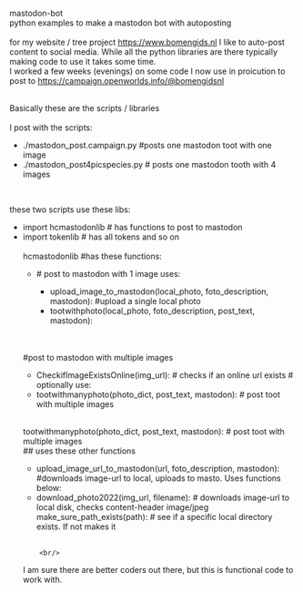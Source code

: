 mastodon-bot <br/>
python examples to make a mastodon bot with autoposting
<br/><br/>
for my website / tree project https://www.bomengids.nl I like to auto-post content to social media.
While all the python libraries are there typically making code to use it takes some time.
<br/>
I worked a few weeks (evenings) on some code I now use in proicution to post to https://campaign.openworlds.info/@bomengidsnl
<br/><br/>

Basically these are the scripts / libraries
<br/><br/>
I post with the scripts:
<ul>
<li>./mastodon_post.campaign.py  #posts one mastodon toot with one image</li>
<li>./mastodon_post4picspecies.py  # posts one mastodon tooth with 4 images</li>
</ul>
<br/>

these two scripts use these libs:
<ul>
    <li>import hcmastodonlib  # has functions to post to mastodon</li>
    <li>import tokenlib   #   has all tokens and so on</li>

<br/>
hcmastodonlib #has these functions:
<ul>
    <li># post to mastodon with 1 image uses: </li>
    <ul>
        <li>upload_image_to_mastodon(local_photo, foto_description, mastodon): #upload a single local photo</li>
        <li>tootwithphoto(local_photo, foto_description, post_text, mastodon):</li>
    </ul>
</ul>
 <br/> <br/>

#post to mastodon with multiple images
<ul>
    <li>CheckifImageExistsOnline(img_url): # checks if an online url exists # optionally use:</li>
    <li>tootwithmanyphoto(photo_dict, post_text, mastodon):  # post toot with multiple images</li>
</ul>
<br>

tootwithmanyphoto(photo_dict, post_text, mastodon):  # post toot with multiple images<br/>
    ## uses these other functions 
    <ul>
        <li>upload_image_url_to_mastodon(url, foto_description, mastodon):  #downloads image-url to local, uploads to masto. Uses functions below:</li>
        <li>download_photo2022(img_url, filename):  # downloads image-url to local disk, checks content-header image/jpeg
        make_sure_path_exists(path):  # see if a specific local directory exists. If not makes it</li>  
        </ul>

        <br/>
I am sure there are better coders out there, but this is functional code to work with. 


